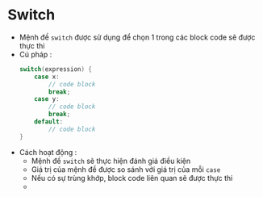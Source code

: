 # Switch
- Mệnh đề `switch` được sử dụng để chọn 1 trong các block code sẽ được thực thi
- Cú pháp :
    ```java
    switch(expression) {
        case x:
            // code block
            break;
        case y:
            // code block
            break;
        default:
            // code block
    }
    ```
- Cách hoạt động :
    - Mệnh đề `switch` sẽ thực hiện đánh giá điều kiện
    - Giá trị của mệnh đề được so sánh với giá trị của mỗi `case`
    - Nếu có sự trùng khớp, block code liên quan sẽ được thực thi
    - 